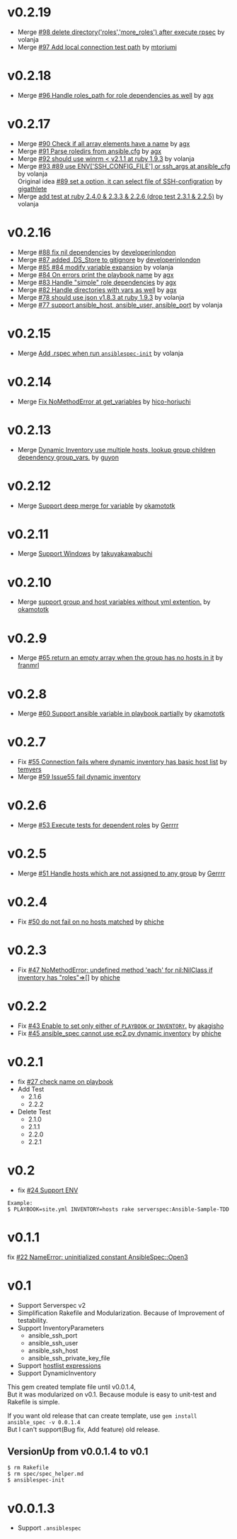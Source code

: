 # v0.2.19
- Merge [#98 delete directory('roles','more_roles') after execute rpsec](https://github.com/volanja/ansible_spec/pull/98) by volanja
- Merge [#97 Add local connection test path](https://github.com/volanja/ansible_spec/pull/97) by [mtoriumi](https://github.com/mtoriumi)

# v0.2.18
- Merge [#96 Handle roles_path for role dependencies as well](https://github.com/volanja/ansible_spec/pull/96) by [agx](https://github.com/agx)

# v0.2.17
- Merge [#90 Check if all array elements have a name](https://github.com/volanja/ansible_spec/pull/90) by [agx](https://github.com/agx)
- Merge [#91 Parse roledirs from ansible.cfg](https://github.com/volanja/ansible_spec/pull/91) by [agx](https://github.com/agx)
- Merge [#92 should use winrm < v2.1.1 at ruby 1.9.3](https://github.com/volanja/ansible_spec/pull/92) by volanja
- Merge [#93 #89 use ENV['SSH_CONFIG_FILE'] or ssh_args at ansible_cfg](https://github.com/volanja/ansible_spec/pull/93) by volanja  
Original idea [#89 set a option, it can select file of SSH-configration](https://github.com/volanja/ansible_spec/pull/89) by [gigathlete](https://github.com/gigathlete)
- Merge [add test at ruby 2.4.0 & 2.3.3 & 2.2.6 (drop test 2.3.1 & 2.2.5)](https://github.com/volanja/ansible_spec/pull/94) by volanja

# v0.2.16
- Merge [#88 fix nil dependencies](https://github.com/volanja/ansible_spec/pull/88) by [developerinlondon](https://github.com/developerinlondon)
- Merge [#87 added .DS_Store to gitignore](https://github.com/volanja/ansible_spec/pull/87) by [developerinlondon](https://github.com/developerinlondon)
- Merge [#85 #84 modify variable expansion](https://github.com/volanja/ansible_spec/pull/85) by volanja
- Merge [#84 On errors print the playbook name](https://github.com/volanja/ansible_spec/pull/84) by [agx](https://github.com/agx)
- Merge [#83 Handle "simple" role dependencies](https://github.com/volanja/ansible_spec/pull/83) by [agx](https://github.com/agx)
- Merge [#82 Handle directories with vars as well](https://github.com/volanja/ansible_spec/pull/82) by [agx](https://github.com/agx)
- Merge [#78 should use json v1.8.3 at ruby 1.9.3](https://github.com/volanja/ansible_spec/pull/78) by volanja
- Merge [#77 support ansible_host, ansible_user, ansible_port](https://github.com/volanja/ansible_spec/pull/77) by volanja

# v0.2.15
- Merge [Add .rspec when run `ansiblespec-init`](https://github.com/volanja/ansible_spec/pull/76) by volanja

# v0.2.14
- Merge [Fix NoMethodError at get_variables](https://github.com/volanja/ansible_spec/pull/75) by [hico-horiuchi](https://github.com/hico-horiuchi)

# v0.2.13
- Merge [Dynamic Inventory use multiple hosts, lookup group children dependency group_vars.](https://github.com/volanja/ansible_spec/pull/73) by [guyon](https://github.com/guyon)

# v0.2.12
- Merge [Support deep merge for variable](https://github.com/volanja/ansible_spec/pull/72) by [okamototk](https://github.com/okamototk)

# v0.2.11
- Merge [Support Windows](https://github.com/volanja/ansible_spec/pull/68) by [takuyakawabuchi](https://github.com/takuyakawabuchi)

# v0.2.10
- Merge [support group and host variables without yml extention.](https://github.com/volanja/ansible_spec/pull/66) by [okamototk](https://github.com/okamototk)

# v0.2.9
- Merge [#65 return an empty array when the group has no hosts in it](https://github.com/volanja/ansible_spec/pull/65) by [franmrl](https://github.com/franmrl)

# v0.2.8
- Merge [#60 Support ansible variable in playbook partially](https://github.com/volanja/ansible_spec/pull/60) by [okamototk](https://github.com/okamototk)

# v0.2.7
- Fix [#55 Connection fails where dynamic inventory has basic host list](https://github.com/volanja/ansible_spec/issues/55) by [temyers](https://github.com/temyers)
- Merge [#59 Issue55 fail dynamic inventory](https://github.com/volanja/ansible_spec/pull/59)

# v0.2.6
- Merge [#53 Execute tests for dependent roles](https://github.com/volanja/ansible_spec/pull/53) by [Gerrrr](https://github.com/Gerrrr)

# v0.2.5
- Merge [#51 Handle hosts which are not assigned to any group](https://github.com/volanja/ansible_spec/pull/51) by [Gerrrr](https://github.com/Gerrrr)

# v0.2.4
- Fix [#50 do not fail on no hosts matched](https://github.com/volanja/ansible_spec/pull/50) by [phiche](https://github.com/phiche)

# v0.2.3
- Fix [#47 NoMethodError: undefined method 'each' for nil:NilClass if inventory has "roles"=>[]](https://github.com/volanja/ansible_spec/issues/47) by [phiche](https://github.com/phiche)

# v0.2.2
- Fix [#43 Enable to set only either of `PLAYBOOK` or `INVENTORY`.](https://github.com/volanja/ansible_spec/issues/43) by [akagisho](https://github.com/akagisho)
- Fix [#45 ansible_spec cannot use ec2.py dynamic inventory](https://github.com/volanja/ansible_spec/issues/45) by [phiche](https://github.com/phiche)

# v0.2.1
- fix [#27 check name on playbook](https://github.com/volanja/ansible_spec/issues/27)
- Add Test
  - 2.1.6
  - 2.2.2
- Delete Test
  - 2.1.0
  - 2.1.1
  - 2.2.0
  - 2.2.1

# v0.2
- fix [#24 Support ENV](https://github.com/volanja/ansible_spec/issues/24)

```
Example:
$ PLAYBOOK=site.yml INVENTORY=hosts rake serverspec:Ansible-Sample-TDD 
```

# v0.1.1

fix [#22 NameError: uninitialized constant AnsibleSpec::Open3](https://github.com/volanja/ansible_spec/issues/22)


# v0.1

- Support Serverspec v2
- Simplification Rakefile and Modularization. Because of Improvement of testability.
- Support InventoryParameters  
  - ansible_ssh_port
  - ansible_ssh_user
  - ansible_ssh_host
  - ansible_ssh_private_key_file
- Support [hostlist expressions](http://docs.ansible.com/intro_inventory.html#hosts-and-groups)
- Support DynamicInventory

This gem created template file until v0.0.1.4,  
But it was modularized on v0.1. Because module is easy to unit-test and Rakefile is simple.  

If you want old release that can create template, use `gem install ansible_spec -v 0.0.1.4`  
But I can't support(Bug fix, Add feature) old release.  

## VersionUp from v0.0.1.4 to v0.1

```
$ rm Rakefile
$ rm spec/spec_helper.md
$ ansiblespec-init 
```

# v0.0.1.3
- Support `.ansiblespec`


